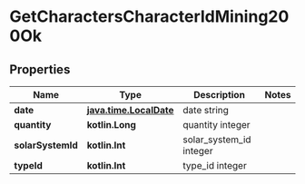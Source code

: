 
# GetCharactersCharacterIdMining200Ok

## Properties
Name | Type | Description | Notes
------------ | ------------- | ------------- | -------------
**date** | [**java.time.LocalDate**](java.time.LocalDate.md) | date string | 
**quantity** | **kotlin.Long** | quantity integer | 
**solarSystemId** | **kotlin.Int** | solar_system_id integer | 
**typeId** | **kotlin.Int** | type_id integer | 



